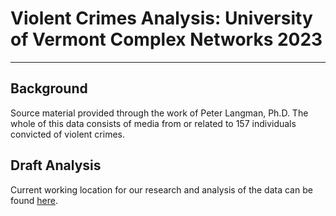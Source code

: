# Violent Crimes Analysis: University of Vermont Complex Networks 2023

---

## Background

Source material provided through the work of Peter Langman, Ph.D. The whole of this data consists of media from or related to 157 individuals convicted of violent crimes.

## Draft Analysis

Current working location for our research and analysis of the data can be found [here](https://www.overleaf.com/project/6410571da2c0904d6c4fd132).
